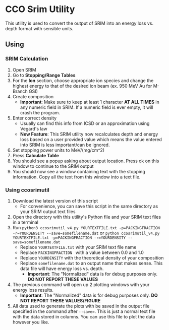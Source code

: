 # CCO Srim Utility

This utility is used to convert the output of SRIM into an energy loss vs. depth format with sensible units.

## Using

### SRIM Calculation

1. Open SRIM
2. Go to **Stopping/Range Tables**
3. For the **Ion** section, choose appropriate ion species and change the highest energy to that of the desired ion beam (ex. 950 MeV Au for M-Branch GSI)
4. Create composition
    - **Important**: Make sure to keep at least 1 character **AT ALL TIMES** in any numeric field in SRIM. If a numeric field is ever empty, it will crash the program.
5. Enter correct density
    - Usually can find this info from ICSD or an approximation using Vegard's law
    - **New Feature**: This SRIM utility now recalculates depth and energy loss based on a user provided value which means the value entered into SRIM is less important/can be ignored.
6. Set stopping power units to MeV/(mg/cm^2)
7. Press **Calculate Table**
8. You should see a popup asking about output location. Press ok on this window to continue to the SRIM output
9. You should now see a window containing text with the stopping information. Copy all the text from this window into a text file.

### Using ccosrimutil

1. Download the latest version of this script
    - For convenience, you can save this script in the same directory as your SRIM output text files
2. Open the directory with this utility's Python file and your SRIM text files in a terminal
3. Run `python3 ccosrimutil_v4.py YOURTEXTFILE.txt -p=PACKINGFRACTION -r=YOURDENSITY --save=somefilename.dat` or `python ccosrimutil_v4.py YOURTEXTFILE.txt -p=PACKINGFRACTION -r=YOURDENSITY --save=somefilename.dat`
    - Replace `YOURTEXTFILE.txt` with your SRIM text file name
    - Replace `PACKINGFRACTION ` with a value between 0.0 and 1.0
    - Replace `YOURDENSITY` with the theoretical density of your composition
    - Replace `somefilename.dat` to an output name that makes sense. This data file will have energy loss vs. depth.
        - **Important**: The "Normalized" data is for debug purposes only. **DO NOT REPORT THESE VALUES**
4. The previous command will open up 2 plotting windows with your energy loss results. 
    - **Important**: The "Normalized" data is for debug purposes only. **DO NOT REPORT THESE VALUES/FIGURE**
5. All data used to generate the plots with be saved in the output file specified in the command after `--save=`. This is just a normal text file with the data stored in columns. You can use this file to plot the data however you like.
